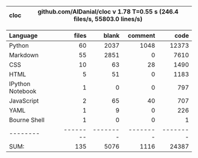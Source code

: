 cloc|github.com/AlDanial/cloc v 1.78  T=0.55 s (246.4 files/s, 55803.0 lines/s)
--- | ---

Language|files|blank|comment|code
:-------|-------:|-------:|-------:|-------:
Python|60|2037|1048|12373
Markdown|55|2851|0|7610
CSS|10|63|28|1490
HTML|5|51|0|1183
IPython Notebook|1|0|0|797
JavaScript|2|65|40|707
YAML|1|9|0|226
Bourne Shell|1|0|0|1
--------|--------|--------|--------|--------
SUM:|135|5076|1116|24387
